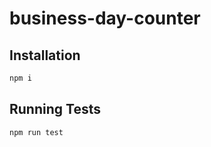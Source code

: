 # business-day-counter

## Installation
```bash
npm i
```

## Running Tests
```bash
npm run test
```